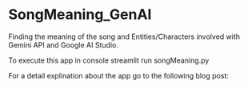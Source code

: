 # SongMeaning_GenAI
Finding the meaning of the song and Entities/Characters involved with Gemini API and Google AI Studio.

To execute this app in console streamlit run songMeaning.py

For a detail explination about the app go to the following blog post: 
